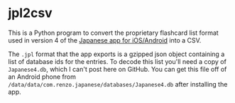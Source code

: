 # jpl2csv

This is a Python program to convert the proprietary flashcard list format used in version 4 of the [Japanese app for iOS/Android](https://www.japaneseapp.com/) into a CSV.

The `.jpl` format that the app exports is a gzipped json object containing a list of database ids for the entries. To decode this list you'll need a copy of `Japanese4.db`, which I can't post here on GitHub. You can get this file off of an Android phone from `/data/data/com.renzo.japanese/databases/Japanese4.db` after installing the app.
